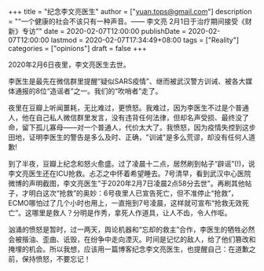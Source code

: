 +++
title = "纪念李文亮医生"
author = ["yuan.tops@gmail.com"]
description = "“一个健康的社会不该只有一种声音。—— 李文亮 2月1日于治疗期间接受《财新》专访”"
date = 2020-02-07T12:00:00
publishDate = 2020-02-07T12:00:00
lastmod = 2020-02-07T17:34:49+08:00
tags = ["Reality"]
categories = ["opinions"]
draft = false
+++

2020年2月6日夜里，李文亮医生去世。

李医生是最先在微信群里提醒“疑似SARS疫情”、继而被武汉警方训诫、被各大媒体通报的8位“造谣者”之一。我们的“吹哨者”走了。

夜里在豆瓣上听闻噩耗，无比难过，更愤怒。我难过，因为李医生不过是个普通人，他在自己私人微信群里发言，没有违背任何法律，但却名声受损、最终没了命，留下孤儿寡母——对一个普通人，代价太大了。我愤怒，因为疫情失控到这步田地，证明李医生的警告是多么及时、正确，"训诫"是多么荒谬，却没有任何人道歉!

到了半夜，豆瓣上纪念和怒火愈盛。过了凌晨十二点，居然刷到帖子“辟谣”(!)，说李文亮医生还在ICU抢救。忐忑之中怀着希望睡去。7号清早，看到武汉中心医院微博的声明截图，李文亮医生"于2020年2月7日凌晨2点58分去世"。再刷其他帖子，才明白这次“抢救”的奥妙：6号夜里人已宣告死亡，但不准停止“抢救”，ECMO哪怕过了几个小时也用上，一直拖到7号凌晨，这样就可宣布“抢救无效死亡”。这哪里是救人？分明是作秀，拿死人作道具，让人不齿，令人作呕。

汹涌的愤怒是暂时，过一两天，舆论机器和“忘却的救主”合作，李医生的牺牲必然会被揩油、歪曲、诋毁，在纷争中走向湮灭。时间是记忆的敌人，给了他们篡改和掩埋的机会。所以我想，应该用一篇博客纪念李文亮医生，也提醒自己：在道歉之前，保持愤怒，不要忘记！
